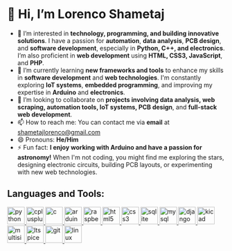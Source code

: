 # 👋 Hi, I’m **Lorenco Shametaj**
- 👀 I’m interested in **technology, programming, and building innovative solutions**.
  I have a passion for **automation**, **data analysis**, **PCB design**, and **software development**,
  especially in **Python, C++, and electronics**. I’m also proficient in **web development** using **HTML, CSS3, JavaScript**, and **PHP**.
- 🌱 I’m currently learning **new frameworks and tools** to enhance my skills in **software development** and **web technologies**.
  I'm constantly exploring **IoT systems**, **embedded programming**, and improving my expertise in **Arduino** and **electronics**.
- 💞️ I’m looking to collaborate on **projects involving data analysis, web scraping, automation tools, IoT systems, PCB design**, and **full-stack web development**.
- 📫 How to reach me: You can contact me via **email** at shametajlorenco@gmail.com
- 😄 Pronouns: **He/Him**
- ⚡ Fun fact: **I enjoy working with Arduino and have a passion for astronomy!**
  When I'm not coding, you might find me exploring the stars, designing electronic circuits, building PCB layouts, or experimenting with new web technologies.

## Languages and Tools:

<p align="left">
    <!-- Python -->
    <a href="https://www.python.org/" target="_blank" rel="noreferrer">
        <img src="https://cdn.jsdelivr.net/gh/devicons/devicon/icons/python/python-original.svg" alt="python" width="40" height="40"/>
    </a>
    <!-- C++ -->
    <a href="https://isocpp.org/" target="_blank" rel="noreferrer">
        <img src="https://cdn.jsdelivr.net/gh/devicons/devicon/icons/cplusplus/cplusplus-original.svg" alt="cplusplus" width="40" height="40"/>
    </a>
    <!-- C -->
    <a href="https://en.wikipedia.org/wiki/C_(programming_language)" target="_blank" rel="noreferrer">
        <img src="https://cdn.jsdelivr.net/gh/devicons/devicon/icons/c/c-original.svg" alt="c" width="40" height="40"/>
    </a>
    <!-- Arduino -->
    <a href="https://www.arduino.cc/" target="_blank" rel="noreferrer">
        <img src="https://cdn.jsdelivr.net/gh/devicons/devicon/icons/arduino/arduino-original.svg" alt="arduino" width="40" height="40"/>
    </a>
    <!-- Raspberry Pi -->
    <a href="https://www.raspberrypi.org/" target="_blank" rel="noreferrer">
        <img src="https://cdn.jsdelivr.net/gh/devicons/devicon/icons/raspberrypi/raspberrypi-original.svg" alt="raspberry-pi" width="40" height="40"/>
    </a>
    <!-- HTML5 -->
    <a href="https://developer.mozilla.org/en-US/docs/Web/HTML" target="_blank" rel="noreferrer">
        <img src="https://cdn.jsdelivr.net/gh/devicons/devicon/icons/html5/html5-original.svg" alt="html5" width="40" height="40"/>
    </a>
    <!-- CSS3 -->
    <a href="https://developer.mozilla.org/en-US/docs/Web/CSS" target="_blank" rel="noreferrer">
        <img src="https://cdn.jsdelivr.net/gh/devicons/devicon/icons/css3/css3-original.svg" alt="css3" width="40" height="40"/>
    </a>
    <!-- SQLite -->
    <a href="https://www.sqlite.org/" target="_blank" rel="noreferrer">
        <img src="https://cdn.jsdelivr.net/gh/devicons/devicon/icons/sqlite/sqlite-original.svg" alt="sqlite" width="40" height="40"/>
    </a>
    <!-- MySQL -->
    <a href="https://www.mysql.com/" target="_blank" rel="noreferrer">
        <img src="https://cdn.jsdelivr.net/gh/devicons/devicon/icons/mysql/mysql-original.svg" alt="mysql" width="40" height="40"/>
    </a>
    <!-- Django -->
    <a href="https://www.djangoproject.com/" target="_blank" rel="noreferrer">
        <img src="https://cdn.jsdelivr.net/gh/devicons/devicon/icons/django/django-plain.svg" alt="django" width="40" height="40"/>
    </a>
    <!-- KiCad -->
    <a href="https://www.kicad.org/" target="_blank" rel="noreferrer">
        <img src="https://upload.wikimedia.org/wikipedia/commons/thumb/7/7c/Kicad_icon.svg/2048px-Kicad_icon.svg.png" alt="kicad" width="40" height="40"/>
    </a>
    <!-- Multisim -->
    <a href="https://www.ni.com/en-us/shop/electronic-test-instrumentation/application-software-for-electronic-test-and-instrumentation-category/what-is-multisim.html" target="_blank" rel="noreferrer">
        <img src="https://upload.wikimedia.org/wikipedia/commons/e/ee/National_Instruments_Logo.svg" alt="multisim" width="40" height="40"/>
    </a>
    <!-- LTSpice -->
    <a href="https://www.analog.com/en/design-center/design-tools-and-calculators/ltspice-simulator.html" target="_blank" rel="noreferrer">
        <img src="https://upload.wikimedia.org/wikipedia/commons/2/2e/Analog_Devices_Logo.svg" alt="ltspice" width="40" height="40"/>
    </a>
    <!-- Git -->
    <a href="https://git-scm.com/" target="_blank" rel="noreferrer">
        <img src="https://cdn.jsdelivr.net/gh/devicons/devicon/icons/git/git-original.svg" alt="git" width="40" height="40"/>
    </a>
    <!-- Linux -->
    <a href="https://www.linux.org/" target="_blank" rel="noreferrer">
        <img src="https://cdn.jsdelivr.net/gh/devicons/devicon/icons/linux/linux-original.svg" alt="linux" width="40" height="40"/>
    </a>
</p>

